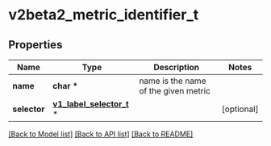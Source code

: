 # v2beta2_metric_identifier_t

## Properties
Name | Type | Description | Notes
------------ | ------------- | ------------- | -------------
**name** | **char \*** | name is the name of the given metric | 
**selector** | [**v1_label_selector_t**](v1_label_selector.md) \* |  | [optional] 

[[Back to Model list]](../README.md#documentation-for-models) [[Back to API list]](../README.md#documentation-for-api-endpoints) [[Back to README]](../README.md)


